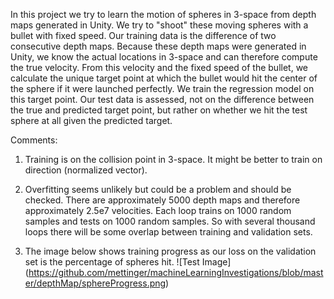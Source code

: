 In this project we try to learn the motion of spheres in 3-space from depth maps generated in Unity.  We try to "shoot" these moving spheres with a bullet with fixed speed.  Our training data is the difference of two consecutive depth maps.  Because these depth maps were generated in Unity, we know the actual locations in 3-space and can therefore compute the true velocity.  From this velocity and the fixed speed of the bullet, we calculate the unique target point at which the bullet would hit the center of the sphere if it were launched perfectly.  We train the regression model on this target point.  Our test data is assessed, not on the difference between the true and predicted target point, but rather on whether we hit the test sphere at all given the predicted target.

Comments:

1.  Training is on the collision point in 3-space.  It might be better to train on direction (normalized vector).

2.  Overfitting seems unlikely but could be a problem and should be checked.  There are approximately 5000 depth maps and therefore approximately 2.5e7 velocities.  Each loop trains on 1000 random samples and tests on 1000 random samples.  So with several thousand loops there will be some overlap between training and validation sets.

3.  The image below shows training progress as our loss on the validation set is the percentage of spheres hit.
![Test Image]
(https://github.com/mettinger/machineLearningInvestigations/blob/master/depthMap/sphereProgress.png)